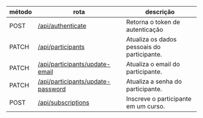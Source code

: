 | método | rota                                                                  | descrição                                   |
| ------ | --------------------------------------------------------------------- | ------------------------------------------- |
| POST   | [/api/authenticate](./authenticate/authentication.md)                 | Retorna o token de autenticação             |
| PATCH  | [/api/participants](./participants/updatePersonalData.md)             | Atualiza os dados pessoais do participante. |
| PATCH  | [/api/participants/update-email](./participants/updateEmail.md)       | Atualiza o email do participante.           |
| PATCH  | [/api/participants/update-password](./participants/updatePassword.md) | Atualiza a senha do participante.           |
| POST   | [/api/subscriptions](./subscriptions/subscribe.md)                    | Inscreve o participante em um curso.        |
